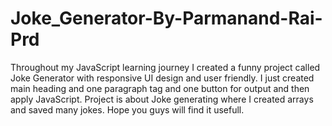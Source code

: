 # Joke_Generator-By-Parmanand-Rai-Prd
Throughout my JavaScript learning journey I created a funny project called Joke Generator with responsive UI design and user friendly. I just created main heading and one paragraph tag and one button for output and then apply JavaScript. Project is about Joke generating where I created arrays and saved many jokes. Hope you guys will find it usefull.
